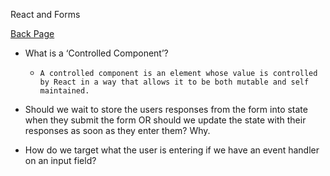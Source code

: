 React and Forms

[Back Page](301-notes.md)

- What is a ‘Controlled Component’?

    *     A controlled component is an element whose value is controlled by React in a way that allows it to be both mutable and self maintained.

- Should we wait to store the users responses from the form into state when they submit the form OR should we update the state with their responses as soon as they enter them? Why.

- How do we target what the user is entering if we have an event handler on an input field?